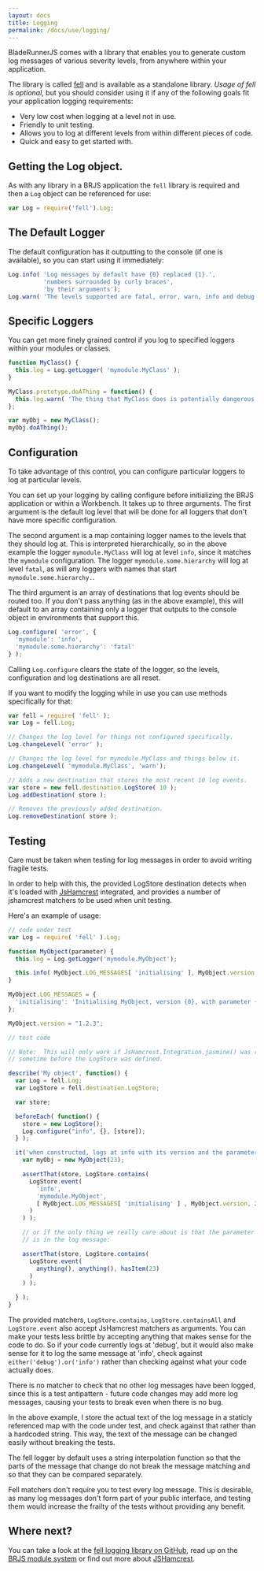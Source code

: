 ```yaml
---
layout: docs
title: Logging
permalink: /docs/use/logging/
---
```


BladeRunnerJS comes with a library that enables you to generate custom log messages of various severity levels, from anywhere within your application.

The library is called [fell](https://github.com/BladeRunnerJS/fell) and is available as a standalone library. *Usage of fell is optional*, but you should consider using it if any of the following goals fit your application logging requirements:

* Very low cost when logging at a level not in use.
* Friendly to unit testing.
* Allows you to log at different levels from within different pieces of code.
* Quick and easy to get started with.

##  Getting the Log object.

As with any library in a BRJS application the `fell` library is required and then a `Log` object can be referenced for use:

```js
var Log = require('fell').Log;
```

## The Default Logger

The default configuration has it outputting to the console (if one is available), so you can start
using it immediately:

```js
Log.info( 'Log messages by default have {0} replaced {1}.',
          'numbers surrounded by curly braces',
          'by their arguments');
Log.warn( 'The levels supported are fatal, error, warn, info and debug' );
```

## Specific Loggers

You can get more finely grained control if you log to specified loggers within your modules or
classes.

```js
function MyClass() {
  this.log = Log.getLogger( 'mymodule.MyClass' );
}

MyClass.prototype.doAThing = function() {
  this.log.warn( 'The thing that MyClass does is potentially dangerous!' );
};

var myObj = new MyClass();
myObj.doAThing();
```

## Configuration

To take advantage of this control, you can configure particular loggers to log at particular levels.

You can set up your logging by calling configure before initializing the BRJS application or within a Workbench.  It takes up to three arguments. The first argument is the default log level that will be done for all loggers that don't have more specific configuration.

The second argument is a map containing logger names to the levels that they should log at.  This
is interpreted hierarchically, so in the above example the logger `mymodule.MyClass` will log at
level `info`, since it matches the `mymodule` configuration.  The logger `mymodule.some.hierarchy`
will log at level `fatal`, as will any loggers with names that start `mymodule.some.hierarchy.`.

The third argument is an array of destinations that log events should be routed too.  If you don't
pass anything (as in the above example), this will default to an array containing only a logger that
outputs to the console object in environments that support this.

```js
Log.configure( 'error', {
  'mymodule': 'info',
  'mymodule.some.hierarchy': 'fatal'
} );
```

Calling `Log.configure` clears the state of the logger, so the levels, configuration and log
destinations are all reset.

If you want to modify the logging while in use you can use methods specifically for that:

```js
var fell = require( 'fell' );
var Log = fell.Log;

// Changes the log level for things not configured specifically.
Log.changeLevel( 'error' );

// Changes the log level for mymodule.MyClass and things below it.
Log.changeLevel( 'mymodule.MyClass', 'warn');

// Adds a new destination that stores the most recent 10 log events.
var store = new fell.destination.LogStore( 10 );
Log.addDestination( store );

// Removes the previously added destination.
Log.removeDestination( store );
```

## Testing

Care must be taken when testing for log messages in order to avoid writing fragile tests.

In order to help with this, the provided LogStore destination detects when it's loaded with [JsHamcrest](http://danielfm.github.io/jshamcrest)
integrated, and provides a number of jshamcrest matchers to be used when unit testing.

Here's an example of usage:

```js
// code under test
var Log = require( 'fell' ).Log;

function MyObject(parameter) {
  this.log = Log.getLogger('mymodule.MyObject');

  this.info( MyObject.LOG_MESSAGES[ 'initialising' ], MyObject.version, parameter );
}

MyObject.LOG_MESSAGES = {
  'initialising': 'Initialising MyObject, version {0}, with parameter {1}.'
};

MyObject.version = "1.2.3";

// test code

// Note:  This will only work if JsHamcrest.Integration.jasmine() was run
// sometime before the LogStore was defined.

describe('My object', function() {
  var Log = fell.Log;
  var LogStore = fell.destination.LogStore;

  var store;

  beforeEach( function() {
    store = new LogStore();
    Log.configure("info", {}, [store]);
  } );

  it('when constructed, logs at info with its version and the parameter.', function() {
    var myObj = new MyObject(23);

    assertThat(store, LogStore.contains(
      LogStore.event(
        'info',
        'mymodule.MyObject',
        [ MyObject.LOG_MESSAGES[ 'initialising' ] , MyObject.version, 23 ]
      )
    ) );

    // or if the only thing we really care about is that the parameter
    // is in the log message:

    assertThat(store, LogStore.contains(
      LogStore.event(
        anything(), anything(), hasItem(23)
      )
    ) );

  } );
}
```

The provided matchers, `LogStore.contains`, `LogStore.containsAll` and `LogStore.event` also accept
JsHamcrest matchers as arguments.  You can make your tests less brittle by accepting anything that
makes sense for the code to do.  So if your code currently logs at 'debug', but it would also make
sense for it to log the same message at 'info', check against `either('debug').or('info')` rather
than checking against what your code actually does.

There is no matcher to check that no other log messages have been logged, since this is a test
antipattern - future code changes may add more log messages, causing your tests to break even
when there is no bug.

In the above example, I store the actual text of the log message in a staticly referenced map with
the code under test, and check against that rather than a hardcoded string.  This way, the text of
the message can be changed easily without breaking the tests.

The fell logger by default uses a string interpolation function so that the parts of the message
that change do not break the message matching and so that they can be compared separately.

Fell matchers don't require you to test every log message. This is desirable, as many log messages
don't form part of your public interface, and testing them would increase the frailty of the tests
without providing any benefit.

## Where next?

You can take a look at the [fell logging library on GitHub](https://github.com/BladeRunnerJS/fell), read up on the [BRJS module system](/docs/concepts/modules/) or find out more about [JSHamcrest](http://danielfm.github.io/jshamcrest).
